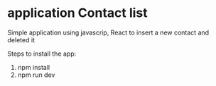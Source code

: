 # application Contact list 

Simple application using javascrip, React to insert a new contact and deleted it

Steps to install the app:
1. npm install
2. npm run dev
